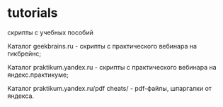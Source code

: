# tutorials
скрипты с учебных пособий

Каталог geekbrains.ru - скрипты с практического вебинара на гикбрейнс;

Каталог praktikum.yandex.ru - скрипты с практического вебинара на яндекс.практикуме;

Каталог praktikum.yandex.ru/pdf cheats/ - pdf-файлы, шпаргалки от яндекса.
